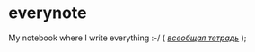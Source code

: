# everynote
 My notebook where I write everything :-/
 (
[*всеобщая тетрадь*](https://github.com/DropName/everynote/blob/main/everynote.pdf)
);
